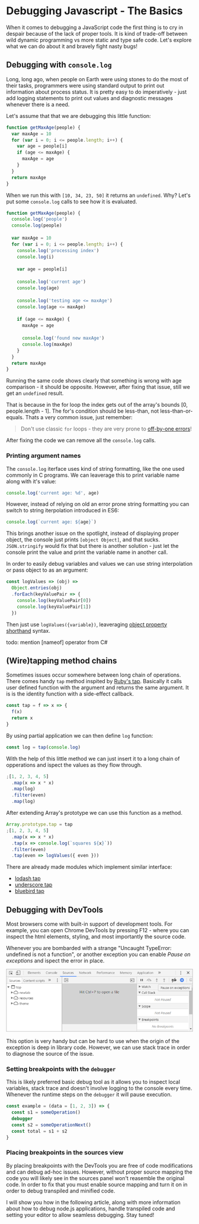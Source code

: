 # Debugging Javascript - The Basics

When it comes to debugging a JavaScript code the first thing is to cry in despair because of the lack of proper tools. It is kind of trade-off between wild dynamic programming vs more static and type safe code. Let's explore what we can do about it and bravely fight nasty bugs!

## Debugging with `console.log`

Long, long ago, when people on Earth were using stones to do the most of their tasks, programmers were using standard output to print out information about process status. It is pretty easy to do imperatively - just add logging statements to print out values and diagnostic messages whenever there is a need.

Let's assume that that we are debugging this little function:

```javascript
function getMaxAge(people) {
  var maxAge = 10
  for (var i = 0; i <= people.length; i++) {
    var age = people[i]
    if (age <= maxAge) {
      maxAge = age
    }
  }
  return maxAge
}
```

When we run this with `[10, 34, 23, 50]` it returns an `undefined`. Why? Let's put some `console.log` calls to see how it is evaluated.

```javascript
function getMaxAge(people) {
  console.log('people')
  console.log(people)

  var maxAge = 10
  for (var i = 0; i <= people.length; i++) {
    console.log('processing index')
    console.log(i)

    var age = people[i]

    console.log('current age')
    console.log(age)

    console.log('testing age <= maxAge')
    console.log(age <= maxAge)

    if (age <= maxAge) {
      maxAge = age

      console.log('found new maxAge')
      console.log(maxAge)
    }
  }
  return maxAge
}
```

Running the same code shows clearly that something is wrong with age comparison - it should be opposite. However, after fixing that issue, still we get an `undefined` result.

That is because in the for loop the index gets out of the array's bounds [0, people.length - 1]. The for's condition should be less-than, not less-than-or-equals. Thats a very common issue, just remember:

> Don't use classic `for` loops - they are very prone to [off-by-one errors](https://en.wikipedia.org/wiki/Off-by-one_error)!

After fixing the code we can remove all the `console.log` calls.

### Printing argument names

The `console.log` iterface uses kind of string formatting, like the one used commonly in C programs. We can leaverage this to print variable name along with it's value:

```javascript
console.log('current age: %d', age)
```

However, instead of relying on old an error prone string formatting you can switch to string iterpolation introduced in ES6:

```javascript
console.log(`current age: ${age}`)
```

This brings another issue on the spotlight, instead of displaying proper object, the console just prints `[object Object]`, and that sucks. `JSON.stringify` would fix that but there is another solution - just let the console print the value and print the variable name in another call.

In order to easily debug variables and values we can use string interpolation or pass object to as an argument:

```javascript
const logValues => (obj) =>
  Object.entries(obj)
  .forEach(keyValuePair => {
    console.log(keyValuePair[0])
    console.log(keyValuePair[1])
  })
```

Then just use `logValues({variable})`, leaveraging [object property shorthand]() syntax.

todo: mention [nameof] operator from C#

## (Wire)tapping method chains

Sometimes issues occur somewhere between long chain of operations. There comes handy `tap` method inspited by [Ruby's tap](https://ruby-doc.org/core-2.4.1/Object.html#method-i-tap). Basically it calls user defined function with the argument and returns the same argument. It is is the identity function with a side-effect callback.

```javascript
const tap = f => x => {
  f(x)
  return x
}
```

By using partial application we can then define `log` function:

```javascript
const log = tap(console.log)
```

With the help of this little method we can just insert it to a long chain of opperations and ispect the values as they flow through.

```javascript
;[1, 2, 3, 4, 5]
  .map(x => x * x)
  .map(log)
  .filter(even)
  .map(log)
```

After extending Array's prototype we can use this function as a method.

```javascript
Array.prototype.tap = tap
;[1, 2, 3, 4, 5]
  .map(x => x * x)
  .tap(x => console.log(`squares ${x}`))
  .filter(even)
  .tap(even => logValues({ even }))
```

There are already made modules which implement similar interface:

- [lodash tap](https://lodash.com/docs/4.17.4#tap)
- [underscore tap](http://underscorejs.org/#tap)
- [bluebird tap](http://bluebirdjs.com/docs/api/tap.html)

## Debugging with DevTools

Most browsers come with built-in support of development tools. For example, you can open Chrome DevTools by pressing F12 - where you can inspect the html elements, styling, and most importantly the source code.

Whenever you are bombarded with a strange "Uncaught TypeError: undefined is not a function", or another exception you can enable _Pause on exceptions_ and ispect the error in place.

![Pause on exceptions in Chrome DevTools](./pause-on-exceptions.png)

This option is very handy but can be hard to use when the origin of the exception is deep in library code. However, we can use stack trace in order to diagnose the source of the issue.

### Setting breakpoints with the `debugger`

This is likely preferred basic debug tool as it allows you to inspect local variables, stack trace and doesn't involve logging to the console every time. Whenever the runtime steps on the `debugger` it will pause execution.

```javascript
const example = (data = [1, 2, 3]) => {
  const s1 = someOperation()
  debugger
  const s2 = someOperationNext()
  const total = s1 + s2
}
```

### Placing breakpoints in the sources view

By placing breakpoints with the DevTools you are free of code modifications and can debug ad-hoc issues. However, without proper source mapping the code you will likely see in the sources panel won't reasemble the original code. In order to fix that you must enable source mapping and turn it on in order to debug transpiled and minified code.

I will show you how in the following article, along with more information about how to debug node.js applications, handle transpiled code and setting your editor to allow seamless debugging. Stay tuned!
